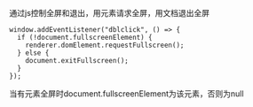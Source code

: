 通过js控制全屏和退出，用元素请求全屏，用文档退出全屏

```
window.addEventListener("dblclick", () => {
  if (!document.fullscreenElement) {
    renderer.domElement.requestFullscreen();
  } else {
    document.exitFullscreen();
  }
});
```

当有元素全屏时document.fullscreenElement为该元素，否则为null